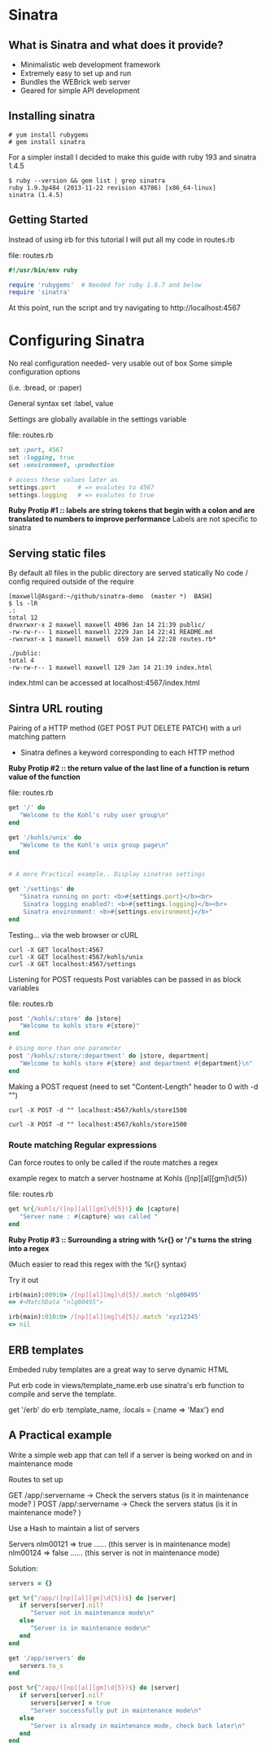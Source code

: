 # Sinatra 

## What is Sinatra and what does it provide?
* Minimalistic web development framework
* Extremely easy to set up and run
* Bundles the WEBrick web server
* Geared for simple API development

## Installing sinatra
```shell
# yum install rubygems
# gem install sinatra
```

For a simpler install I decided to make this guide with ruby 193
and sinatra 1.4.5
```
$ ruby --version && gem list | grep sinatra
ruby 1.9.3p484 (2013-11-22 revision 43786) [x86_64-linux]
sinatra (1.4.5)

```

## Getting Started

Instead of using irb for this tutorial I will put all my code in
routes.rb

file: routes.rb
```ruby
#!/usr/bin/env ruby

require 'rubygems'  # Needed for ruby 1.8.7 and below
require 'sinatra'  
```

At this point, run the script and 
try navigating to http://localhost:4567

# Configuring Sinatra
No real configuration needed- very usable out of box
Some simple configuration options

(i.e.  :bread, or :paper)

General syntax
set :label, value

Settings are globally available in the settings variable

file: routes.rb
```ruby
set :port, 4567
set :logging, true
set :environment, :production

# access these values later as
settings.port      # => evalutes to 4567
settings.logging   # => evalutes to true
```

**Ruby Protip #1 :: labels are string tokens that begin with a colon and are translated to numbers to improve performance**
Labels are not specific to sinatra

## Serving static files
By default all files in the public directory are served statically
No code / config required outside of the require

```shell
[maxwell@Asgard:~/github/sinatra-demo  (master *)  BASH]
$ ls -lR
.:
total 12
drwxrwxr-x 2 maxwell maxwell 4096 Jan 14 21:39 public/
-rw-rw-r-- 1 maxwell maxwell 2229 Jan 14 22:41 README.md
-rwxrwxr-x 1 maxwell maxwell  659 Jan 14 22:28 routes.rb*

./public:
total 4
-rw-rw-r-- 1 maxwell maxwell 129 Jan 14 21:39 index.html
```

index.html can be accessed at localhost:4567/index.html


## Sintra URL routing

Pairing of a HTTP method (GET POST PUT DELETE PATCH)
with a url matching pattern

* Sinatra defines a keyword corresponding to each HTTP method

**Ruby Protip #2 :: the return value of the last line of a function is return value of the function**

file: routes.rb
```ruby
get '/' do
   "Welcome to the Kohl's ruby user group\n"
end

get '/kohls/unix' do
   "Welcome to the Kohl's unix group page\n"
end


# A more Practical example.. Display sinatras settings

get '/settings' do
   "Sinatra running on port: <b>#{settings.port}</b><br>
    Sinatra logging enabled?: <b>#{settings.logging}</b><br>
    Sinatra environment: <b>#{settings.environment}</b>"
end
```

Testing... via the web browser or cURL

```shell
curl -X GET localhost:4567
curl -X GET localhost:4567/kohls/unix
curl -X GET localhost:4567/settings
```

Listening for POST requests
Post variables can be passed in as block variables 

file: routes.rb
```ruby
post '/kohls/:store' do |store|
   "Welcome to kohls store #{store}"
end

# Using more than one parameter
post '/kohls/:store/:department' do |store, department|
   "Welcome to kohls store #{store} and department #{department}\n"
end

```

Making a POST request
(need to set "Content-Length" header to 0 with -d "")
```shell
curl -X POST -d "" localhost:4567/kohls/store1500

curl -X POST -d "" localhost:4567/kohls/store1500
```

### Route matching Regular expressions

Can force routes to only be called if the route matches a regex

example regex to match a server hostname at Kohls ([np][al][gm]\d{5})

file: routes.rb
```ruby
get %r{/kohls/([np][al][gm]\d{5})} do |capture|
   "Server name : #{capture} was called "
end
```

**Ruby Protip #3 :: Surrounding a string with %r{} or '/'s turns the string into a regex**

(Much easier to read this regex with the %r{} syntax)

Try it out
```ruby
irb(main):009:0> /[np][al][mg]\d{5}/.match 'nlg00495'
=> #<MatchData "nlg00495">

irb(main):010:0> /[np][al][mg]\d{5}/.match 'xyz12345'
=> nil
```


## ERB templates

Embeded ruby templates are a great way to serve dynamic HTML

Put erb code in views/template_name.erb
use sinatra's erb function to compile and serve the template.

get '/erb' do
   erb :template_name, :locals = {:name => 'Max'}
end


## A Practical example
Write a simple web app that can tell if a server
is being worked on and in maintenance mode

Routes to set up

GET  /app/:servername   -> Check the servers status (is it in maintenance mode? )
POST /app/:servername   -> Check the servers status (is it in maintenance mode? )

Use a Hash to maintain a list of servers

Servers
   nlm00121  => true  ...... (this server is in maintenance mode)
   nlm00124  => false ...... (this server is not in maintenance mode)


Solution:
```ruby
servers = {}

get %r{^/app/([np][al][gm]\d{5})$} do |server|
   if servers[server].nil?
      "Server not in maintenance mode\n"
   else
      "Server is in maintenance mode\n"
   end
end

get '/app/servers' do 
   servers.to_s
end

post %r{^/app/([np][al][gm]\d{5})$} do |server|
   if servers[server].nil?
      servers[server] = true
      "Server successfully put in maintenance mode\n"
   else
      "Server is already in maintenance mode, check back later\n"
   end
end
```

